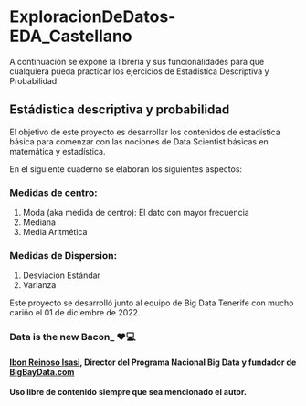 # ExploracionDeDatos-EDA_Castellano
A continuación se expone la librería y sus funcionalidades para que cualquiera pueda practicar los ejercicios de Estadística Descriptiva y Probabilidad.

## Estádistica descriptiva y probabilidad
El objetivo de este proyecto es desarrollar los contenidos de estadística básica para comenzar con las nociones de Data Scientist básicas en matemática y estadística.

En el siguiente cuaderno se elaboran los siguientes aspectos:

### Medidas de centro:
1. Moda (aka medida de centro): El dato con mayor frecuencia
2. Mediana
3. Media Aritmética

### Medidas de Dispersion:
1. Desviación Estándar
2. Varianza

Este proyecto se desarrolló junto al equipo de Big Data Tenerife con mucho cariño el 01 de diciembre de 2022. 

### Data is the new Bacon_ ❤️💻
#### [Ibon Reinoso Isasi](https://ibonreinoso.com/), Director del Programa Nacional Big Data y fundador de [BigBayData.com](https://www.bigbaydata.com/)

**Uso libre de contenido siempre que sea mencionado el autor.**
